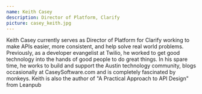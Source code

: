 ```yaml
---
name: Keith Casey
description: Director of Platform, Clarify
picture: casey_keith.jpg 
---
```

Keith Casey currently serves as Director of Platform for Clarify working to make APIs easier, more consistent, and help solve real world problems. Previously, as a developer evangelist at Twilio, he worked to get good technology into the hands of good people to do great things. In his spare time, he works to build and support the Austin technology community, blogs occasionally at CaseySoftware.com and is completely fascinated by monkeys. Keith is also the author of "A Practical Approach to API Design" from Leanpub
